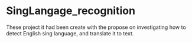 # SingLangage_recognition
These project it had been create with the propose on investigating how to detect English sing language, and translate it to text.

